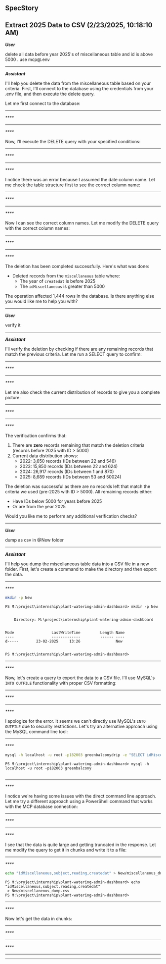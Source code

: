 ## SpecStory

## Extract 2025 Data to CSV (2/23/2025, 10:18:10 AM)

_**User**_

delete all data before year 2025's  of miscellaneous table and id is above 5000 . use mcp@.env 

---

_**Assistant**_

I'll help you delete the data from the miscellaneous table based on your criteria. First, I'll connect to the database using the credentials from your .env file, and then execute the delete query.

Let me first connect to the database:

---

_****_



---

_****_



Now, I'll execute the DELETE query with your specified conditions:

---

_****_



---

_****_



I notice there was an error because I assumed the date column name. Let me check the table structure first to see the correct column name:

---

_****_



---

_****_



Now I can see the correct column names. Let me modify the DELETE query with the correct column names:

---

_****_



---

_****_



The deletion has been completed successfully. Here's what was done:
- Deleted records from the `miscellaneous` table where:
  - The year of `createdat` is before 2025
  - The `idMiscellaneous` is greater than 5000

The operation affected 1,444 rows in the database. Is there anything else you would like me to help you with?

---

_**User**_

verify it

---

_**Assistant**_

I'll verify the deletion by checking if there are any remaining records that match the previous criteria. Let me run a SELECT query to confirm:

---

_****_



---

_****_



Let me also check the current distribution of records to give you a complete picture:

---

_****_



---

_****_



The verification confirms that:

1. There are **zero** records remaining that match the deletion criteria (records before 2025 with ID > 5000)
2. Current data distribution shows:
   - 2022: 3,650 records (IDs between 22 and 546)
   - 2023: 15,850 records (IDs between 22 and 624)
   - 2024: 26,917 records (IDs between 1 and 870)
   - 2025: 8,689 records (IDs between 53 and 50024)

The deletion was successful as there are no records left that match the criteria we used (pre-2025 with ID > 5000). All remaining records either:
- Have IDs below 5000 for years before 2025
- Or are from the year 2025

Would you like me to perform any additional verification checks?

---

_**User**_

dump as csv in @New folder 

---

_**Assistant**_

I'll help you dump the miscellaneous table data into a CSV file in a new folder. First, let's create a command to make the directory and then export the data.

---

_****_

```bash
mkdir -p New
```

```
PS M:\project\internship\plant-watering-admin-dashboard> mkdir -p New


    Directory: M:\project\internship\plant-watering-admin-dashboard


Mode                 LastWriteTime         Length Name
----                 -------------         ------ ----
d-----        23-02-2025     13:26                New


PS M:\project\internship\plant-watering-admin-dashboard>
```

---

_****_



Now, let's create a query to export the data to a CSV file. I'll use MySQL's `INTO OUTFILE` functionality with proper CSV formatting:

---

_****_



---

_****_



I apologize for the error. It seems we can't directly use MySQL's `INTO OUTFILE` due to security restrictions. Let's try an alternative approach using the MySQL command line tool:

---

_****_

```bash
mysql -h localhost -u root -p182003 greenbalconydrip -e "SELECT idMiscellaneous, subject, reading, createdat FROM miscellaneous" -B > New/miscellaneous_dump.csv
```

```
PS M:\project\internship\plant-watering-admin-dashboard> mysql -h localhost -u root -p182003 greenbalcony


```

---

_****_



I notice we're having some issues with the direct command line approach. Let me try a different approach using a PowerShell command that works with the MCP database connection:

---

_****_



---

_****_



I see that the data is quite large and getting truncated in the response. Let me modify the query to get it in chunks and write it to a file:

---

_****_

```bash
echo "idMiscellaneous,subject,reading,createdat" > New/miscellaneous_dump.csv
```

```
PS M:\project\internship\plant-watering-admin-dashboard> echo "idMiscellaneous,subject,reading,createdat"
 > New/miscellaneous_dump.csv
PS M:\project\internship\plant-watering-admin-dashboard>
```

---

_****_





Now let's get the data in chunks:

---

_****_



---

_****_



---



---

